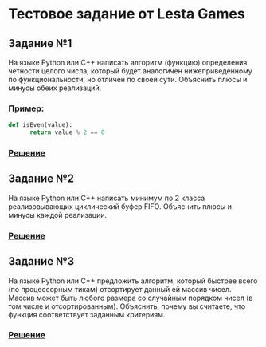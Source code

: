 # Тестовое задание от Lesta Games

## Задание №1

На языке Python или C++ написать алгоритм (функцию) определения четности целого числа, который будет аналогичен нижеприведенному по функциональности, но отличен по своей сути. Объяснить плюсы и минусы обеих реализаций. 

### Пример: 
```Python
def isEven(value):
      return value % 2 == 0
```

### [Решение](./IsEven/README.md)

## Задание №2
На языке Python или С++ написать минимум по 2 класса реализовывающих циклический буфер FIFO. Объяснить плюсы и минусы каждой реализации.

### [Решение](./BuferRing/README.md)

## Задание №3
На языке Python или С++ предложить алгоритм, который быстрее всего (по процессорным тикам) отсортирует данный ей массив чисел. Массив может быть любого размера со случайным порядком чисел (в том числе и отсортированным). Объяснить, почему вы считаете, что функция соответствует заданным критериям.

### [Решение](./Sort/README.md)
